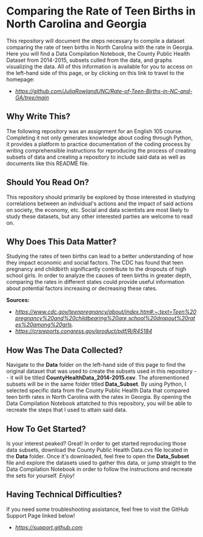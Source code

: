 # Comparing the Rate of Teen Births in North Carolina and Georgia
This repository will document the steps necessary to compile a dataset comparing the rate of teen births in North Carolina with the rate in Georgia. Here you will find a Data Compilation Notebook, the County Public Health Dataset from 2014-2015, subsets culled from the data, and graphs visualizing the data. All of this information is available for you to access on the left-hand side of this page, or by clicking on this link to travel to the homepage:
  - *https://github.com/JuliaRowlandUNC/Rate-of-Teen-Births-in-NC-and-GA/tree/main*

## Why Write This?
The following repository was an assignment for an English 105 course. Completing it not only generates knowledge about coding through Python, it provides a platform to practice documentation of the coding process by writing comprehensible instructions for reproducing the process of creating subsets of data and creating a repository to include said data as well as documents like this README file.

## Should You Read On?
This repository should primarily be explored by those interested in studying correlations between an individual's actions and the impact of said actions on society, the economy, etc. Social and data scientists are most likely to study these datasets, but any other interested parties are welcome to read on.

## Why Does This Data Matter?

Studying the rates of teen births can lead to a better understanding of how they impact economic and social factors. The CDC has found that teen pregnancy and childbirth significantly contribute to the dropouts of high school girls. In order to analyze the causes of teen births in greater depth, comparing the rates in different states could provide useful information about potential factors increasing or decreasing these rates.

**Sources:**
  - *https://www.cdc.gov/teenpregnancy/about/index.htm#:~:text=Teen%20pregnancy%20and%20childbearing%20are,school%20dropout%20rates%20among%20grls.*
  - *https://crsreports.congress.gov/product/pdf/R/R45184*

## How Was The Data Collected?
Navigate to the **Data** folder on the left-hand side of this page to find the original dataset that was used to create the subsets used in this repository -- it will be titled **CountyHealthData_2014-2015.csv**. The aforementioned subsets will be in the same folder titled **Data_Subset**. By using Python, I selected specific data from the County Public Health Data that compared teen birth rates in North Carolina with the rates in Georgia. By opening the Data Compilation Notebook attatched to this repository, you will be able to recreate the steps that I used to attain said data.

## How To Get Started?
Is your interest peaked? Great! In order to get started reproducing those data subsets, download the County Public Health Data.cvs file located in the **Data** folder. Once it's downloaded, feel free to open the **Data_Subset** file and explore the datasets used to gather this data, or jump straight to the Data Compilation Notebook in order to follow the instructions and recreate the sets for yourself. *Enjoy!*

## Having Technical Difficulties?
If you need some troubleshooting assistance, feel free to visit the GitHub Support Page linked below!
  - *https://support.github.com*
